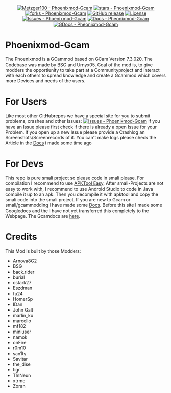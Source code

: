 <div align="center">

[![Metzger100 - Phoenixmod-Gcam](https://img.shields.io/static/v1?label=Metzger100&message=Phoenixmod-Gcam&color=blue&logo=github)](https://github.com/Metzger100/Phoenixmod-Gcam)
[![stars - Phoenixmod-Gcam](https://img.shields.io/github/stars/Metzger100/Phoenixmod-Gcam?style=social)](https://github.com/Metzger100/Phoenixmod-Gcam)
[![forks - Phoenixmod-Gcam](https://img.shields.io/github/forks/Metzger100/Phoenixmod-Gcam?style=social)](https://github.com/Metzger100/Phoenixmod-Gcam)
[![GitHub release](https://img.shields.io/github/release/Metzger100/Phoenixmod-Gcam?include_prereleases=&sort=semver&color=blue)](https://github.com/Metzger100/Phoenixmod-Gcam/releases/)
[![License](https://img.shields.io/badge/License-GNU_v3-blue)](#license)
[![Issues - Phoenixmod-Gcam](https://img.shields.io/github/issues/Metzger100/Phoenixmod-Gcam)](https://github.com/Metzger100/Phoenixmod-Gcam/issues)
[![Docs - Pheonixmod-Gcam](https://img.shields.io/badge/Docs-Pheonixmod--Gcam-orange)](https://gcamdocs.com/)
[![GDocs - Pheonixmod-Gcam](https://img.shields.io/badge/GDocs-Pheonixmod--Gcam-yellow)](https://docs.google.com/document/d/1E55pLmJXadr-eJ_C_5m84x3mT7XspnzRQn6FENZ1H0k)
<div align="left">

# Phoenixmod-Gcam

  The Phoenixmod is a GCammod based on GCam Version 7.3.020. The Codebase was made by BSG and Urnyx05.
  Goal of the mod is, to give modders the opportiunity to take part at a Communityproject and interact with each others to spread knowledge and 
  create a Gcammod which covers more Devices and needs of the users.

# For Users

  Like most other GitHubrepos we have a special site for you to submit problems, crashes and other Issues:
  [![Issues - Phoenixmod-Gcam](https://img.shields.io/github/issues/Metzger100/Phoenixmod-Gcam)](https://github.com/Metzger100/Phoenixmod-Gcam/issues)
  If you have an Issue please first check if there is already a open Issue for your Problem.
  If you open up a new Issue please provide a Crashlog an Screenshots/Screenrecords of it. You can't make logs please check the Article in the [Docs](https://docs.google.com/document/d/1E55pLmJXadr-eJ_C_5m84x3mT7XspnzRQn6FENZ1H0k/edit#bookmark=id.502ou73v2xfq) i made some time ago
  

# For Devs
  
  This repo is pure smali project so please code in smali please. For compilation I recommend to use [APKTool Easy](https://forum.xda-developers.com/t/tool-windows-apk-easy-tool-v1-59-2-2021-04-03.3333960/). 
  After smali-Projects are not easy to work with, I recommend to use Android Studio to code in Java compile it up to an apk. Then you decompile it with apktool and copy the smali code into the smali project.
  If you are new to Gcam or smali/gcammodding I have made some [Docs](https://gcamdocs.com/). Before this site I made some Googledocs and the I have not yet transferred this completely to the Webpage.
  The Gcamdocs are [here](https://docs.google.com/document/d/1E55pLmJXadr-eJ_C_5m84x3mT7XspnzRQn6FENZ1H0k/).
  
# Credits

  This Mod is built by those Modders:
  * Arnova8G2
  * BSG
  * back.rider
  * burial
  * cstark27
  * Eszdman
  * fu24
  * HomerSp
  * IDan
  * John Galt
  * marlin_ku
  * marcello
  * mf182
  * miniuser
  * namok
  * onFire
  * r0m10
  * san1ty
  * Savitar
  * the_dise
  * tigr
  * TlnNeun
  * xtrme
  * Zoran
